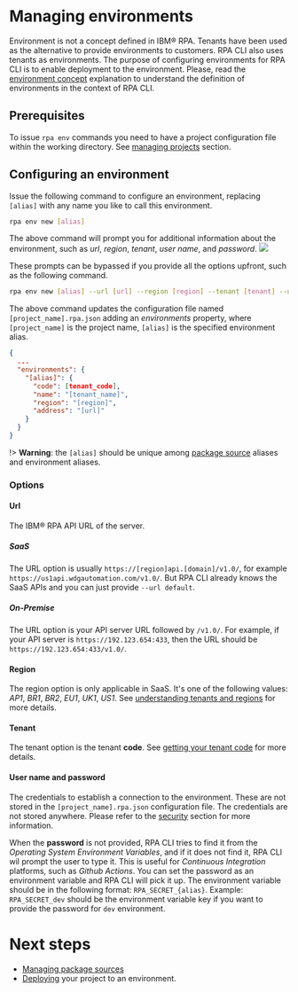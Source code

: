 # Managing environments
Environment is not a concept defined in IBM® RPA. Tenants have been used as the alternative to provide environments to customers. RPA CLI also uses tenants as environments. The purpose of configuring environments for RPA CLI is to enable deployment to the environment. Please, read the [environment concept](concepts.md#environment) explanation to understand the definition of environments in the context of RPA CLI.

## Prerequisites
To issue `rpa env` commands you need to have a project configuration file within the working directory. See [managing projects](guide/project.md) section.

## Configuring an environment
Issue the following command to configure an environment, replacing `[alias]` with any name you like to call this environment.

```bash
rpa env new [alias]
```
The above command will prompt you for additional information about the environment, such as *url*, *region*, *tenant*, *user name*, and *password*.
<img src="_assets/rpa-env-new.gif"/>

These prompts can be bypassed if you provide all the options upfront, such as the following command.
```bash
rpa env new [alias] --url [url] --region [region] --tenant [tenant] --username [username] --password [password]
```

The above command updates the configuration file named `[project_name].rpa.json` adding an *environments* property, where `[project_name]` is the project name, `[alias]` is the specified environment alias.
```json
{
  ...
  "environments": {
    "[alias]": {
      "code": [tenant_code],
      "name": "[tenant_name]",
      "region": "[region]",
      "address": "[url]"
    }
  }
}
```

!> **Warning**: the `[alias]` should be unique among [package source](guide/package-source.md) aliases and environment aliases.

### Options
#### Url
The IBM® RPA API URL of the server. 

##### SaaS
The URL option is usually `https://[region]api.[domain]/v1.0/`, for example `https://us1api.wdgautomation.com/v1.0/`. But RPA CLI already knows the SaaS APIs and you can just provide `--url default`.

##### On-Premise
The URL option is your API server URL followed by `/v1.0/`. For example, if your API server is `https://192.123.654:433`, then the URL should be `https://192.123.654:433/v1.0/`.

#### Region
The region option is only applicable in SaaS. It's one of the following values: *AP1*, *BR1*, *BR2*, *EU1*, *UK1*, *US1*. See [understanding tenants and regions](https://www.ibm.com/docs/en/rpa/23.0?topic=client-prerequisites-install#understanding-tenants-and-regions) for more details.

#### Tenant
The tenant option is the tenant **code**. See [getting your tenant code](https://www.ibm.com/docs/en/rpa/23.0?topic=client-prerequisites-install#getting-your-tenant-code) for more details.

#### User name and password
The credentials to establish a connection to the environment. These are not stored in the `[project_name].rpa.json` configuration file. The credentials are not stored anywhere. Please refer to the [security](security.md) section for more information.

When the **password** is not provided, RPA CLI tries to find it from the *Operating System Environment Variables*, and if it does not find it, RPA CLI wil prompt the user to type it. This is useful for *Continuous Integration* platforms, such as *Github Actions*. You can set the password as an environment variable and RPA CLI will pick it up. The environment variable should be in the following format: `RPA_SECRET_{alias}`. Example: `RPA_SECRET_dev` should be the environment variable key if you want to provide the password for `dev` environment.

# Next steps
* [Managing package sources](guide/package-source.md)
* [Deploying](guide/deploy.md) your project to an environment.